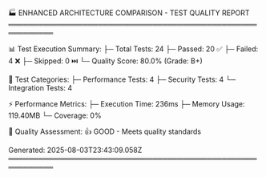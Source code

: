 
🏭 ENHANCED ARCHITECTURE COMPARISON - TEST QUALITY REPORT
═══════════════════════════════════════════════════════════

📊 Test Execution Summary:
├─ Total Tests: 24
├─ Passed: 20 ✅
├─ Failed: 4 ❌
├─ Skipped: 0 ⏭️
└─ Quality Score: 80.0% (Grade: B+)

🔬 Test Categories:
├─ Performance Tests: 4
├─ Security Tests: 4
└─ Integration Tests: 4

⚡ Performance Metrics:
├─ Execution Time: 236ms
├─ Memory Usage: 119.40MB
└─ Coverage: 0%

🎯 Quality Assessment:
👍 GOOD - Meets quality standards

Generated: 2025-08-03T23:43:09.058Z
═══════════════════════════════════════════════════════════
    